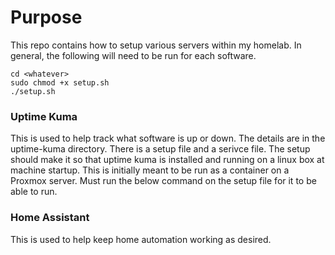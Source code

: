 # Purpose

This repo contains how to setup various servers within my homelab. In general, the following will need to be run for each software. 

```
cd <whatever>
sudo chmod +x setup.sh
./setup.sh
```

### Uptime Kuma

This is used to help track what software is up or down. The details are in the uptime-kuma directory. There is a setup file and a serivce file.  The setup should make it so that uptime kuma is installed and running on a linux box at machine startup.  This is initially meant to be run as a container on a Proxmox server. Must run the below command on the setup file for it to be able to run.

### Home Assistant 

This is used to help keep home automation working as desired.
